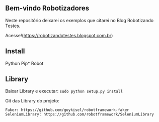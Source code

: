 ## Bem-vindo Robotizadores

Neste repositório deixarei os exemplos que citarei no Blog Robotizando Testes.

Acesse!(https://robotizandotestes.blogspot.com.br)

## Install

Python
Pip*
Robot

## Library

Baixar Library e executar: ``sudo python setup.py install``

Git das Library do projeto: 

``Faker: https://github.com/guykisel/robotframework-faker``
``SeleniumLibrary: https://github.com/robotframework/SeleniumLibrary``


